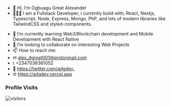 - 👋 Hi, I’m Ogbuagu Great Alexander
- 👨🏽‍💻 I am a Fullstack Developer, i currently build with; React, Nextjs, Typescript, Node, Express, Mongo, PhP, and lots of modern libraries like TailwindCSS and styled-components.
<!-- - 👀 I’m interested in ... -->
- 🌱 I’m currently learning Web3/Blockchain development and Mobile Development with React Native
- 💞️ I’m looking to collaborate on interesting Web Projects
- 📫 How to reach me: 
- ✉ alex_dgreat001@protonmail.com
- 📞 +2347036361052
- 🔗 https://twitter.com/adgdev_
- 🌐 https://adgdev.vercel.app


### Profile Visits

![visitors](https://komarev.com/ghpvc/?username=devalexdgreat)
